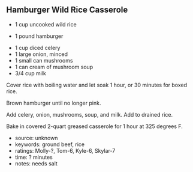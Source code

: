 Hamburger Wild Rice Casserole
-----------------------------

- 1 cup uncooked wild rice
<!-- -->
- 1 pound hamburger
<!-- -->
- 1 cup diced celery
- 1 large onion, minced
- 1 small can mushrooms
- 1 can cream of mushroom soup
- 3/4 cup milk

Cover rice with boiling water and let soak 1 hour, or 30 minutes for
boxed rice.

Brown hamburger until no longer pink.

Add celery, onion, mushrooms, soup, and milk.  Add to drained rice.

Bake in covered 2-quart greased casserole for 1 hour at 325 degrees F.

- source: unknown
- keywords: ground beef, rice
- ratings: Molly-?, Tom-6, Kyle-6, Skylar-7
- time: ? minutes
- notes: needs salt
